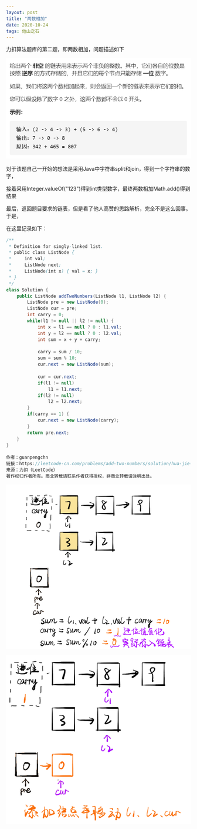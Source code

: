 ```yaml
---
layout: post
title: "两数相加"
date: 2020-10-24
tags: 他山之石
---
```


力扣算法题库的第二题，即两数相加，问题描述如下

![](/assets/images/2020/两数相加-问题描述.PNG)

对于该题自己一开始的想法是采用Java中字符串split和join，得到一个字符串的数字，

接着采用Integer.valueOf("123")得到int类型数字，最终两数相加Math.add()得到结果

最后，返回题目要求的链表，但是看了他人高赞的思路解析，完全不是这么回事。于是，

在这里记录如下：

```java
/**
 * Definition for singly-linked list.
 * public class ListNode {
 *     int val;
 *     ListNode next;
 *     ListNode(int x) { val = x; }
 * }
 */
class Solution {
    public ListNode addTwoNumbers(ListNode l1, ListNode l2) {
        ListNode pre = new ListNode(0);
        ListNode cur = pre;
        int carry = 0;
        while(l1 != null || l2 != null) {
            int x = l1 == null ? 0 : l1.val;
            int y = l2 == null ? 0 : l2.val;
            int sum = x + y + carry;
            
            carry = sum / 10;
            sum = sum % 10;
            cur.next = new ListNode(sum);

            cur = cur.next;
            if(l1 != null)
                l1 = l1.next;
            if(l2 != null)
                l2 = l2.next;
        }
        if(carry == 1) {
            cur.next = new ListNode(carry);
        }
        return pre.next;
    }
}

作者：guanpengchn
链接：https://leetcode-cn.com/problems/add-two-numbers/solution/hua-jie-suan-fa-2-liang-shu-xiang-jia-by-guanpengc/
来源：力扣（LeetCode）
著作权归作者所有。商业转载请联系作者获得授权，非商业转载请注明出处。
```

![](/assets/images/2020/两数相加-画解.PNG)

![](/assets/images/2020/两数相加-画解2.PNG)

